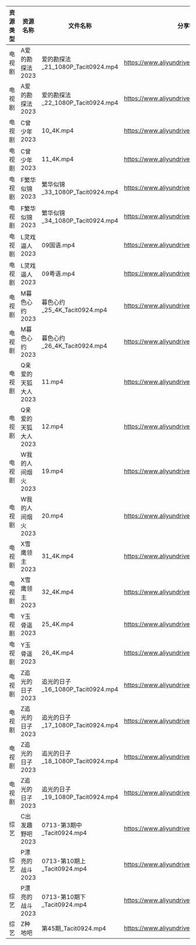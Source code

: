 | 资源类型 | 资源名称         | 文件名称                         | 分享链接                                      | 更新时间       |
| ---- | ------------ | ---------------------------- | ----------------------------------------- | ---------- |
| 电视剧  | A爱的勘探法2023   | 爱的勘探法_21_1080P_Tacit0924.mp4 | https://www.aliyundrive.com/s/RWWju1Xbxu6 | 2023-07-14 |
| 电视剧  | A爱的勘探法2023   | 爱的勘探法_22_1080P_Tacit0924.mp4 | https://www.aliyundrive.com/s/RWWju1Xbxu6 | 2023-07-14 |
| 电视剧  | C曾少年2023     | 10_4K.mp4                    | https://www.aliyundrive.com/s/FUrABu9z5Bh | 2023-07-14 |
| 电视剧  | C曾少年2023     | 11_4K.mp4                    | https://www.aliyundrive.com/s/FUrABu9z5Bh | 2023-07-14 |
| 电视剧  | F繁华似锦2023    | 繁华似锦_33_1080P_Tacit0924.mp4  | https://www.aliyundrive.com/s/nfqRpmX9zDs | 2023-07-14 |
| 电视剧  | F繁华似锦2023    | 繁华似锦_34_1080P_Tacit0924.mp4  | https://www.aliyundrive.com/s/nfqRpmX9zDs | 2023-07-14 |
| 电视剧  | L灵戏逼人2023    | 09国语.mp4                     | https://www.aliyundrive.com/s/5UduQoDNUX4 | 2023-07-14 |
| 电视剧  | L灵戏逼人2023    | 09粤语.mp4                     | https://www.aliyundrive.com/s/5UduQoDNUX4 | 2023-07-14 |
| 电视剧  | M暮色心约2023    | 暮色心约_25_4K_Tacit0924.mp4     | https://www.aliyundrive.com/s/gNn3Shydkm6 | 2023-07-14 |
| 电视剧  | M暮色心约2023    | 暮色心约_26_4K_Tacit0924.mp4     | https://www.aliyundrive.com/s/gNn3Shydkm6 | 2023-07-14 |
| 电视剧  | Q亲爱的天狐大人2023 | 11.mp4                       | https://www.aliyundrive.com/s/hEZjVJkT5bQ | 2023-07-14 |
| 电视剧  | Q亲爱的天狐大人2023 | 12.mp4                       | https://www.aliyundrive.com/s/hEZjVJkT5bQ | 2023-07-14 |
| 电视剧  | W我的人间烟火2023  | 19.mp4                       | https://www.aliyundrive.com/s/MrDX7S2H7Wa | 2023-07-14 |
| 电视剧  | W我的人间烟火2023  | 20.mp4                       | https://www.aliyundrive.com/s/MrDX7S2H7Wa | 2023-07-14 |
| 电视剧  | X雪鹰领主2023    | 31_4K.mp4                    | https://www.aliyundrive.com/s/vTM6qMrcb6D | 2023-07-14 |
| 电视剧  | X雪鹰领主2023    | 32_4K.mp4                    | https://www.aliyundrive.com/s/vTM6qMrcb6D | 2023-07-14 |
| 电视剧  | Y玉骨遥2023     | 25_4K.mp4                    | https://www.aliyundrive.com/s/6XUEY7X9nW2 | 2023-07-14 |
| 电视剧  | Y玉骨遥2023     | 26_4K.mp4                    | https://www.aliyundrive.com/s/6XUEY7X9nW2 | 2023-07-14 |
| 电视剧  | Z追光的日子2023   | 追光的日子_16_1080P_Tacit0924.mp4 | https://www.aliyundrive.com/s/zzZYqa4urr9 | 2023-07-14 |
| 电视剧  | Z追光的日子2023   | 追光的日子_17_1080P_Tacit0924.mp4 | https://www.aliyundrive.com/s/zzZYqa4urr9 | 2023-07-14 |
| 电视剧  | Z追光的日子2023   | 追光的日子_18_1080P_Tacit0924.mp4 | https://www.aliyundrive.com/s/zzZYqa4urr9 | 2023-07-14 |
| 电视剧  | Z追光的日子2023   | 追光的日子_19_1080P_Tacit0924.mp4 | https://www.aliyundrive.com/s/zzZYqa4urr9 | 2023-07-14 |
| 综艺   | C出发趣野吧2023   | 0713-第3期中_Tacit0924.mp4      | https://www.aliyundrive.com/s/6vvnHUfoaEK | 2023-07-14 |
| 综艺   | P漂亮的战斗2023   | 0713-第10期上_Tacit0924.mp4     | https://www.aliyundrive.com/s/4dnj9Y3gcW1 | 2023-07-14 |
| 综艺   | P漂亮的战斗2023   | 0713-第10期下_Tacit0924.mp4     | https://www.aliyundrive.com/s/4dnj9Y3gcW1 | 2023-07-14 |
| 综艺   | Z种地吧         | 第45期_Tacit0924.mp4           | https://www.aliyundrive.com/s/X646VT8wnFZ | 2023-07-14 |
